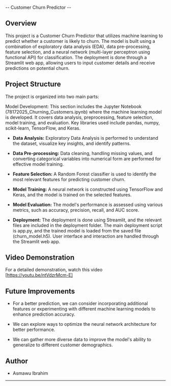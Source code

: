 -- Customer Churn Predictor --

## Overview
This project is a Customer Churn Predictor that utilizes machine learning to predict whether a customer is likely to churn. The model is built using a combination of exploratory data analysis (EDA), data pre-processing, feature selection, and a neural network (multi-layer perceptron using functional API) for classification. The deployment is done through a Streamlit web app, allowing users to input customer details and receive predictions on potential churn.

## Project Structure
The project is organized into two main parts:

Model Development: This section includes the Jupyter Notebook (78172025_Churning_Customers.ipynb) where the machine learning model is developed. It covers data analysis, preprocessing, feature selection, model training, and evaluation. Key libraries used include pandas, numpy, scikit-learn, TensorFlow, and Keras.

- **Data Analysis:** Exploratory Data Analysis is performed to understand the dataset, visualize key insights, and identify patterns.

- **Data Pre-processing:** Data cleaning, handling missing values, and converting categorical variables into numerical form are performed for effective model training.

- **Feature Selection:** A Random Forest classifier is used to identify the most relevant features for predicting customer churn.

- **Model Training:** A neural network is constructed using TensorFlow and Keras, and the model is trained on the selected features.

- **Model Evaluation:** The model's performance is assessed using various metrics, such as accuracy, precision, recall, and AUC score.

- **Deployment:** The deployment is done using Streamlit, and the relevant files are included in the deployment folder. The main deployment script is app.py, and the trained model is loaded from the saved file (churn_model.h5). User interface and interaction are handled through the Streamlit web app.

## Video Demonstration
For a detailed demonstration, watch this video [https://youtu.be/ntVdzrMcm-E]


## Future Improvements

- For a better prediction, we can consider incorporating additional features or experimenting with different machine learning models to enhance prediction accuracy.

- We can explore ways to optimize the neural network architecture for better performance.

- We can gather more diverse data to improve the model's ability to generalize to different customer demographics.


## Author
- Asmawu Ibrahim

---
